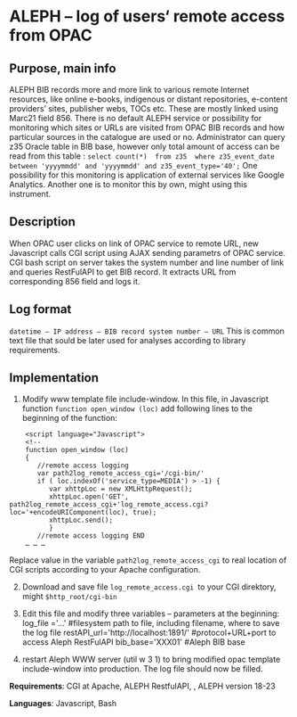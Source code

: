 # ALEPH – log of users‘ remote access from OPAC

## Purpose, main info
ALEPH BIB records more and more link to various remote Internet resources, like online e-books, indigenous or distant repositories, e-content providers’ sites, publisher webs, TOCs etc. These are mostly linked using Marc21 field 856.
There is no default ALEPH service or possibility for monitoring which sites or URLs are visited from OPAC BIB records and how particular sources in the catalogue are used or no. Administrator can query z35 Oracle table in BIB base, however only total amount of access can be read from this table :   `select count(*)  from z35  where z35_event_date between 'yyyymmdd' and 'yyyymmdd' and z35_event_type='40';`
One possibility for this monitoring is application of external services like Google Analytics.
Another one is to monitor this by own, might using this instrument.

## Description
When OPAC user clicks on link of OPAC service to remote URL, new Javascript calls CGI script using AJAX sending parametrs of OPAC service. CGI bash script on server takes the system number and line number of link and queries RestFulAPI to get BIB record. It extracts URL from corresponding 856 field and logs it.

## Log format
`datetime – IP address – BIB record system number – URL`
This is common text file that sould be later used for analyses according to library requirements.

## Implementation
1.  Modify www template file include-window. In this file, in Javascript function 
`function open_window (loc)`
add following lines to the beginning of the function:
```
    <script language="Javascript">
    <!--
    function open_window (loc)
    {
       //remote access logging
       var path2log_remote_access_cgi='/cgi-bin/'
       if ( loc.indexOf('service_type=MEDIA') > -1) {
          var xhttpLoc = new XMLHttpRequest();
          xhttpLoc.open('GET', path2log_remote_access_cgi+'log_remote_access.cgi?loc='+encodeURIComponent(loc), true);
          xhttpLoc.send();
          }
       //remote access logging END
    … … …
```
Replace value in the variable `path2log_remote_access_cgi` to real location of CGI scripts according to your Apache configuration.


2. Download and save file  `log_remote_access.cgi `to your CGI direktory, might `$http_root/cgi-bin`

3. Edit this file and modify three variables – parameters at the beginning:
log_file ='…' #filesystem path to file, including filename, where to save the log file
restAPI_url='http://localhost:1891/' #protocol+URL+port to access Aleph RestFulAPI
bib_base='XXX01' #Aleph BIB base

4. restart Aleph WWW server (util w 3 1) to bring modified opac template include-window into production. The log file should now be filled.


**Requirements**: CGI at Apache, ALEPH RestfulAPI, , ALEPH version 18-23

**Languages**: Javascript, Bash

